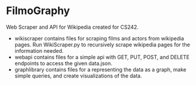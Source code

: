 # FilmoGraphy
Web Scraper and API for Wikipedia created for CS242.

* wikiscraper contains files for scraping films and actors from wikipedia pages. Run WikiScraper.py to recursively scrape wikipedia pages for the information needed.
* webapi contains files for a simple api with GET, PUT, POST, and DELETE endpoints to access the given data.json.
* graphlibrary contains files for a representing the data as a graph, make simple queries, and create visualizations of the data.
